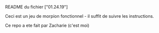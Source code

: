 README du fichier ["01.24.19"]

Ceci est un jeu de morpion fonctionnel - il suffit de suivre les instructions.

Ce repo a ete fait par Zacharie (c'est moi)
